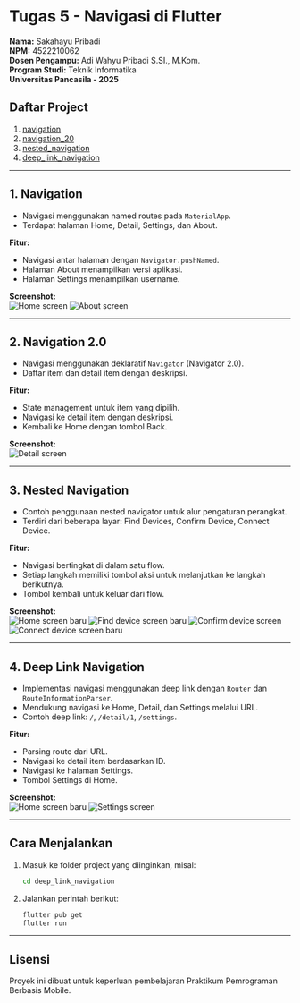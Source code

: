 # Tugas 5 - Navigasi di Flutter

**Nama:** Sakahayu Pribadi  
**NPM:** 4522210062  
**Dosen Pengampu:** Adi Wahyu Pribadi S.SI., M.Kom.  
**Program Studi:** Teknik Informatika  
**Universitas Pancasila - 2025**

## Daftar Project

1. [navigation](navigation/)
2. [navigation_20](navigation_20/)
3. [nested_navigation](nested_navigation/)
4. [deep_link_navigation](deep_link_navigation/)

---

## 1. Navigation

- Navigasi menggunakan named routes pada `MaterialApp`.
- Terdapat halaman Home, Detail, Settings, dan About.

**Fitur:**
- Navigasi antar halaman dengan `Navigator.pushNamed`.
- Halaman About menampilkan versi aplikasi.
- Halaman Settings menampilkan username.

**Screenshot:**  \
![Home screen](navigation/screenshots/home.png)
![About screen](navigation/screenshots/about.png)

---

## 2. Navigation 2.0

- Navigasi menggunakan deklaratif `Navigator` (Navigator 2.0).
- Daftar item dan detail item dengan deskripsi.

**Fitur:**
- State management untuk item yang dipilih.
- Navigasi ke detail item dengan deskripsi.
- Kembali ke Home dengan tombol Back.

**Screenshot:** \
![Detail screen](navigation_20/screenshots/detail_akhir.png)

---

## 3. Nested Navigation

- Contoh penggunaan nested navigator untuk alur pengaturan perangkat.
- Terdiri dari beberapa layar: Find Devices, Confirm Device, Connect Device.

**Fitur:**
- Navigasi bertingkat di dalam satu flow.
- Setiap langkah memiliki tombol aksi untuk melanjutkan ke langkah berikutnya.
- Tombol kembali untuk keluar dari flow.

**Screenshot:** \
![Home screen baru](nested_navigation/screenshots/home_baru.png)
![Find device screen baru](nested_navigation/screenshots/find_device_baru.png)
![Confirm device screen](nested_navigation/screenshots/confirm_device.png)
![Connect device screen baru](nested_navigation/screenshots/connect_device_baru.png)

---

## 4. Deep Link Navigation

- Implementasi navigasi menggunakan deep link dengan `Router` dan `RouteInformationParser`.
- Mendukung navigasi ke Home, Detail, dan Settings melalui URL.
- Contoh deep link: `/`, `/detail/1`, `/settings`.

**Fitur:**
- Parsing route dari URL.
- Navigasi ke detail item berdasarkan ID.
- Navigasi ke halaman Settings.
- Tombol Settings di Home.

**Screenshot:** \
![Home screen baru](deep_link_navigation/screenshots/home_baru.png)
![Settings screen](deep_link_navigation/screenshots/settings.png)

---

## Cara Menjalankan

1. Masuk ke folder project yang diinginkan, misal:
   ```sh
   cd deep_link_navigation
   ```
2. Jalankan perintah berikut:
   ```sh
   flutter pub get
   flutter run
   ```

---

## Lisensi

Proyek ini dibuat untuk keperluan pembelajaran Praktikum Pemrograman Berbasis Mobile.